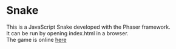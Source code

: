 # Snake

This is a JavaScript Snake developed with the Phaser framework.  
It can be run by opening index.html in a browser.  
The game is online [here](https://div.vaneesbeeck.me/snake)  